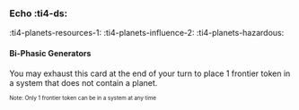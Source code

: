 ### Echo :ti4-ds:

:ti4-planets-resources-1: :ti4-planets-influence-2: :ti4-planets-hazardous:

#### Bi-Phasic Generators

You may exhaust this card at the end of your turn to place 1 frontier token in a system that does not contain a planet.

<sup><sub>Note: Only 1 frontier token can be in a system at any time</sub></sup>